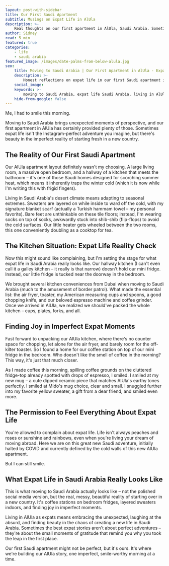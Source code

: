 ```yaml
---
layout: post-with-sidebar
title: Our First Saudi Apartment
subtitle: Musings on Expat Life in AlUla 
description: >-
    Real thoughts on our first apartment in AlUla, Saudi Arabia. Sometimes expat life isn't picture-perfect, but there's always something to smile about.
author: Sidney
read: 5 min
featured: true
categories:
    - life
    - saudi arabia
featured_image: /images/date-palms-from-below-alula.jpg
seo:
    title: Moving to Saudi Arabia | Our First Apartment in AlUla - Expat Life Reality
    description: >-
        Honest reflections on expat life in our first Saudi apartment in AlUla. Real stories about moving to Saudi Arabia and finding joy in imperfect moments.
    social_image:
    keywords: >-
        moving to Saudi Arabia, expat life Saudi Arabia, living in AlUla, first apartment Saudi Arabia, expat housing Saudi Arabia, AlUla expat experience, moving to AlUla, Saudi Arabia apartment living, expat stories Saudi Arabia, life in Saudi Arabia, AlUla living experience, Saudi expat blog, moving abroad Saudi Arabia, expat life reality
    hide-from-google: false
---
```


Me, I had to smile this morning.

Moving to Saudi Arabia brings unexpected moments of perspective, and our first apartment in AlUla has certainly provided plenty of those. Sometimes expat life isn't the Instagram-perfect adventure you imagine, but there's beauty in the imperfect reality of starting fresh in a new country.

## The Reality of Our **First** Saudi Apartment

Our AlUla apartment layout definitely wasn't my choosing. A large living room, a massive open bedroom, and a hallway of a kitchen that meets the bathroom – it's one of those Saudi homes designed for scorching summer heat, which means it inherently traps the winter cold (which it is now while I'm writing this with frigid fingers).

Living in Saudi Arabia's desert climate means adapting to seasonal extremes. Sweaters are layered on while inside to ward off the cold, with my signature blanket scarf (actually a Turkish hammam towel – my personal favorite). Bare feet are unthinkable on these tile floors; instead, I'm wearing socks on top of socks, awkwardly stuck into shib-shib (flip-flops) to avoid the cold surfaces. Our little heater gets wheeled between the two rooms, this one conveniently doubling as a cooktop for tea.

## The Kitchen Situation: Expat Life **Reality** Check

Now this might sound like complaining, but I'm setting the stage for what expat life in Saudi Arabia really looks like. Our hallway kitchen (I can't even call it a galley kitchen – it really is that narrow) doesn't hold our mini fridge. Instead, our little fridge is tucked near the doorway in the bedroom.

We brought several kitchen conveniences from Dubai when moving to Saudi Arabia (much to the amusement of border patrol). What made the essential list: the air fryer, toaster, my American measuring cups and spoons, a good chopping knife, and our beloved espresso machine and coffee grinder. Once we arrived in AlUla, we realized we should've packed the whole kitchen – cups, plates, forks, and all.

## Finding **Joy** in Imperfect Expat Moments

Fast forward to unpacking our AlUla kitchen, where there's no counter space for chopping, let alone for the air fryer, and barely room for the off-kilter toaster. So I found a home for our coffee station on top of our mini fridge in the bedroom. Who doesn't like the smell of coffee in the morning? This way, it's just that much closer.

As I made coffee this morning, spilling coffee grounds on the cluttered fridge-top already spotted with drops of espresso, I smiled. I smiled at my new mug – a cute dipped ceramic piece that matches AlUla's earthy tones perfectly. I smiled at Mido's mug choice, clear and small. I snuggled further into my favorite yellow sweater, a gift from a dear friend, and smiled even more.

## The Permission to Feel **Everything** About Expat Life

You're allowed to complain about expat life. Life isn't always peaches and roses or sunshine and rainbows, even when you're living your dream of moving abroad. Here we are on this great new Saudi adventure, initially halted by COVID and currently defined by the cold walls of this new AlUla apartment.

But I can still smile.

## What Expat Life in Saudi Arabia **Really** Looks Like

This is what moving to Saudi Arabia actually looks like – not the polished social media version, but the real, messy, beautiful reality of starting over in a new country. It's coffee stations on bedroom fridges, layered sweaters indoors, and finding joy in imperfect moments.

Living in AlUla as expats means embracing the unexpected, laughing at the absurd, and finding beauty in the chaos of creating a new life in Saudi Arabia. Sometimes the best expat stories aren't about perfect adventures – they're about the small moments of gratitude that remind you why you took the leap in the first place.

Our first Saudi apartment might not be perfect, but it's ours. It's where we're building our AlUla story, one imperfect, smile-worthy morning at a time.

